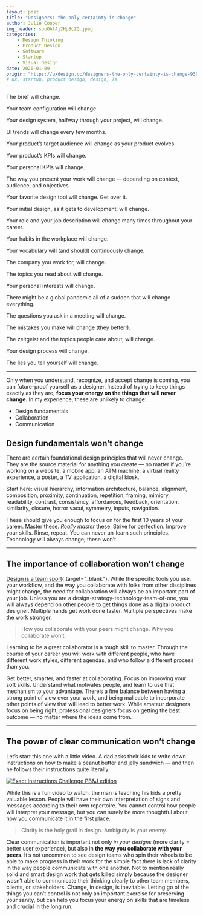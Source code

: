 ```yaml
---
layout: post
title: "Designers: the only certainty is change"
author: Julie Cooper
img_header: souOAlAj2Hp8cZQ.jpeg
categories:
    - Design Thinking
    - Product Design
    - Software
    - Startup
    - Visual design
date: 2020-01-09
origin: "https://uxdesign.cc/designers-the-only-certainty-is-change-930a2af62ad"
# ux, startup, product design, design, Ts
---
```

The brief will change.

Your team configuration will change.

Your design system, halfway through your project, will change.

UI trends will change every few months.

Your product’s target audience will change as your product evolves.

Your product’s KPIs will change.

Your personal KPIs will change.

The way you present your work will change — depending on context, audience, and objectives.

Your favorite design tool will change. Get over it.

Your initial design, as it gets to development, will change.

Your role and your job description will change many times throughout your career.

Your habits in the workplace will change.

Your vocabulary will (and should) continuously change.

The company you work for, will change.

The topics you read about will change.

Your personal interests will change.

There might be a global pandemic all of a sudden that will change everything.

The questions you ask in a meeting will change.

The mistakes you make will change (they better!).

The zeitgeist and the topics people care about, will change.

Your design process will change.

The lies you tell yourself will change. <!-- Há um post com este link - 2020-01-04-the-lies-we-tell-ourselves-as-designers -->

* * *

Only when you understand, recognize, and accept change is coming, you can future-proof yourself as a designer. Instead of trying to keep things exactly as they are, **focus your energy on the things that will never change.** In my experience, these are unlikely to change:

- Design fundamentals
- Collaboration
- Communication

## Design fundamentals won’t change

There are certain foundational design principles that will never change. They are the source material for anything you create — no matter if you’re working on a website, a mobile app, an ATM machine, a virtual reality experience, a poster, a TV application, a digital kiosk.

Start here: visual hierarchy, information architecture, balance, alignment, composition, proximity, continuation, repetition, framing, mimicry, readability, contrast, consistency, affordances, feedback, orientation, similarity, closure, horror vacui, symmetry, inputs, navigation.

These should give you enough to focus on for the first 10 years of your career. Master these. *Really master* these. Strive for perfection. Improve your skills. Rinse, repeat. You can never un-learn such principles. Technology will always change; these won’t.

* * *

## The importance of collaboration won’t change

[Design is a team sport](https://trends.uxdesign.cc/2020 "The state of UX in 2020"){:target="_blank"}. While the specific tools you use, your workflow, and the way you collaborate with folks from other disciplines might change, the need for collaboration will always be an important part of your job. Unless you are a design-strategy-technology-team-of-one, you will always depend on other people to get things done as a digital product designer. Multiple hands get work done faster. Multiple perspectives make the work stronger.

> How you collaborate with your peers might change. Why you collaborate won’t.

Learning to be a great collaborator is a tough skill to master. Through the course of your career you will work with different people, who have different work styles, different agendas, and who follow a different process than you.

Get better, smarter, and faster at collaborating. Focus on improving your soft skills. Understand what motivates people, and learn to use that mechanism to your advantage. There’s a fine balance between having a strong point of view over your work, and being malleable to incorporate other points of view that will lead to better work. While amateur designers focus on being right, professional designers focus on getting the best outcome — no matter where the ideas come from.

* * *

## The power of clear communication won’t change

Let’s start this one with a little video. A dad asks their kids to write down instructions on how to make a peanut butter and jelly sandwich — and then he follows their instructions quite literally.

[![Exact Instructions Challenge PB&J edition](http://img.youtube.com/vi/cDA3_5982h8/0.jpg)](http://www.youtube.com/watch?v=cDA3_5982h8)

While this is a fun video to watch, the man is teaching his kids a pretty valuable lesson. People will have their own interpretation of signs and messages according to their own repertoire. You cannot control how people will interpret your message, but you can surely be more thoughtful about how you communicate it in the first place.

> Clarity is the holy grail in design. Ambiguity is your enemy.

Clear communication is important not only *in your designs* (more clarity = better user experience), but also in **the way you collaborate with your peers**. It’s not uncommon to see design teams who spin their wheels to be able to make progress in their work for the simple fact there is lack of clarity in the way people communicate with one another. Not to mention really solid and smart design work that gets killed simply because the designer wasn’t able to communicate their thinking clearly to other team members, clients, or stakeholders.
Change, in design, is inevitable. Letting go of the things you can’t control is not only an important exercise for preserving your sanity, but can help you focus your energy on skills that are timeless and crucial in the long run.